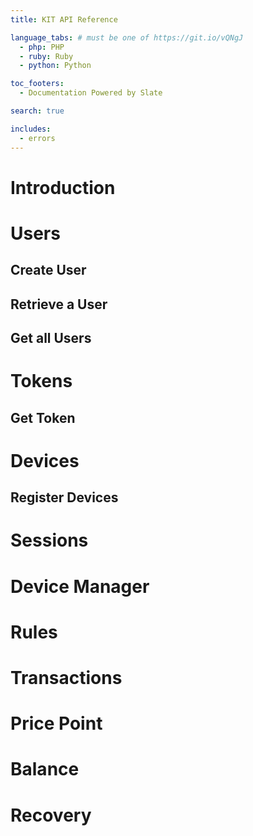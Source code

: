 ```yaml
---
title: KIT API Reference

language_tabs: # must be one of https://git.io/vQNgJ
  - php: PHP
  - ruby: Ruby
  - python: Python

toc_footers:
  - Documentation Powered by Slate

search: true

includes: 
  - errors
---
```


# Introduction

# Users

## Create User
## Retrieve a User
## Get all Users


# Tokens

## Get Token

# Devices

## Register Devices

# Sessions

# Device Manager

# Rules 

# Transactions

# Price Point

# Balance

# Recovery